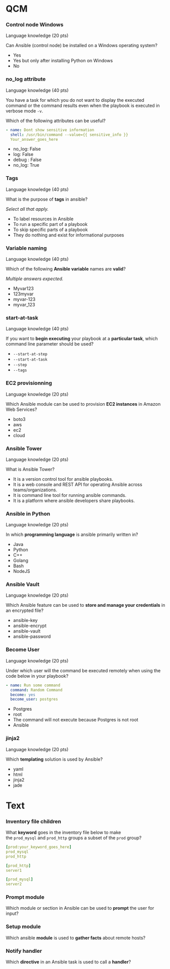 
# QCM

### Control node Windows
Language knowledge (20 pts)

Can Ansible (control node) be installed on a Windows operating system?

- Yes
- Yes but only after installing Python on Windows
- No

### no_log attribute
Language knowledge (40 pts)

You have a task for which you do not want to display the executed command or the command results even when the playbook is executed in verbose mode `-v`.

Which of the following attributes can be useful?

```yaml
- name: Dont show sensitive information
  shell: /usr/bin/command --value={{ sensitive_info }}
  Your_answer_goes_here
```

- no_log: False
- log: False
- debug : False
- no_log: True

### Tags
Language knowledge (40 pts)

What is the purpose of **tags** in ansible?

_Select all that apply._

- To label resources in Ansible
- To run a specific part of a playbook
- To skip specific parts of a playbook
- They do nothing and exist for informational purposes

### Variable naming
Language knowledge (40 pts)

Which of the following **Ansible variable** names are **valid**?

_Multiple answers expected._

- Myvar123
- 123myvar
- myvar-123
- myvar_123

### start-at-task
Language knowledge (40 pts)

If you want to **begin executing** your playbook at a **particular task**, which command line parameter should be used?

- `--start-at-step`
- `--start-at-task`
- `--step`
- `--tags`

### EC2 provisionning
Language knowledge (20 pts)

Which Ansible module can be used to provision **EC2 instances** in Amazon Web Services?

- boto3
- aws
- ec2
- cloud

### Ansible Tower
Language knowledge (20 pts)

What is Ansible Tower?

- It is a version control tool for ansible playbooks.
- It is a web console and REST API for operating Ansible across teams/organizations.
- It is command line tool for running ansible commands.
- It is a platform where ansible developers share playbooks.

### Ansible in Python
Language knowledge (20 pts)

In which **programming language** is ansible primarily written in?

- Java
- Python
- C++
- Golang
- Bash
- NodeJS

### Ansible Vault
Language knowledge (20 pts)

Which Ansible feature can be used to **store and manage your credentials** in an encrypted file?

- ansible-key
- ansible-encrypt
- ansible-vault
- ansible-password

### Become User
Language knowledge (20 pts)

Under which user will the command be executed remotely when using the code below in your playbook?

```yaml
- name: Run some command 
  command: Random Command 
  become: yes 
  become_user: postgres
```

- Postgres
- root
- The command will not execute because Postgres is not root
- Ansible

### jinja2
Language knowledge (20 pts)

Which **templating** solution is used by Ansible?

- yaml
- html
- jinja2
- jade

# Text

### Inventory file children

What **keyword** goes in the inventory file below to make the `prod_mysql` and `prod_http` groups a subset of the `prod` group?

```yaml
[prod:your_keyword_goes_here]
prod_mysql
prod_http

[prod_http]
server1

[prod_mysql]
server2
```

### Prompt module

Which module or section in Ansible can be used to **prompt** the user for input?

### Setup module

Which ansible **module** is used to **gather facts** about remote hosts?

### Notify handler

Which **directive** in an Ansible task is used to call a **handler**?














